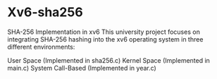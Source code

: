 # Xv6-sha256
SHA-256 Implementation in xv6
This university project focuses on integrating SHA-256 hashing into the xv6 operating system in three different environments:

User Space (Implemented in sha256.c)
Kernel Space (Implemented in main.c)
System Call-Based (Implemented in year.c)
